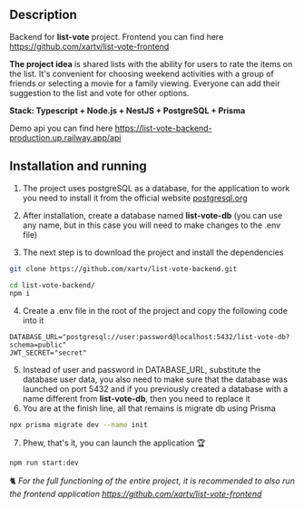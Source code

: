 ## Description

Backend for **list-vote** project. 
Frontend you can find here https://github.com/xartv/list-vote-frontend

**The project idea** is shared lists with the ability for users to rate the items on the list. It's convenient for choosing weekend activities with a group of friends or selecting a movie for a family viewing. Everyone can add their suggestion to the list and vote for other options.

**Stack: Typescript + Node.js + NestJS + PostgreSQL + Prisma**

Demo api you can find here https://list-vote-backend-production.up.railway.app/api

## Installation and running

1. The project uses postgreSQL as a database, for the application to work you need to install it from the official website [postgresql.org](https://www.postgresql.org/)

2. After installation, create a database named **list-vote-db** (you can use any name, but in this case you will need to make changes to the .env file)

3. The next step is to download the project and install the dependencies
```bash
git clone https://github.com/xartv/list-vote-backend.git
```
```bash
cd list-vote-backend/
npm i
```
4. Create a .env file in the root of the project and copy the following code into it
```
DATABASE_URL="postgresql://user:password@localhost:5432/list-vote-db?schema=public"
JWT_SECRET="secret"
```
5. Instead of user and password in DATABASE_URL, substitute the database user data, you also need to make sure that the database was launched on port 5432 and if you previously created a database with a name different from **list-vote-db**, then you need to replace it
6. You are at the finish line, all that remains is migrate db using Prisma
```bash
npx prisma migrate dev --name init
```
7. Phew, that's it, you can launch the application 🏆
```bash
npm run start:dev
```
🐈 *For the full functioning of the entire project, it is recommended to also run the frontend application https://github.com/xartv/list-vote-frontend* 

